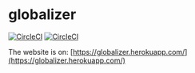 # globalizer
[![CircleCI](https://circleci.com/gh/JoDoDev/globalizer.svg?style=svg)](https://circleci.com/gh/JoDoDev/globalizer)
[![CircleCI](https://www.codefactor.io/repository/github/jododev/globalizer/badge?style=flat-square
)](https://www.codefactor.io/repository/github/jododev/globalizer)

The website is on:
[https://globalizer.herokuapp.com/](https://globalizer.herokuapp.com/)

